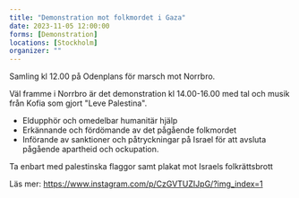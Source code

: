 ```yaml
---
title: "Demonstration mot folkmordet i Gaza"
date: 2023-11-05 12:00:00
forms: [Demonstration]
locations: [Stockholm]
organizer: ""
---
```

Samling kl 12.00 på Odenplans för marsch mot Norrbro.

Väl framme i Norrbro är det demonstration kl 14.00-16.00 med tal och musik från Kofia som gjort "Leve Palestina".

- Eldupphör och omedelbar humanitär hjälp    
- Erkännande och fördömande av det pågående folkmordet     
- Införande av sanktioner och påtryckningar på Israel för att avsluta pågående apartheid och ockupation.

Ta enbart med palestinska flaggor samt plakat mot Israels folkrättsbrott

Läs mer: https://www.instagram.com/p/CzGVTUZIJpG/?img_index=1